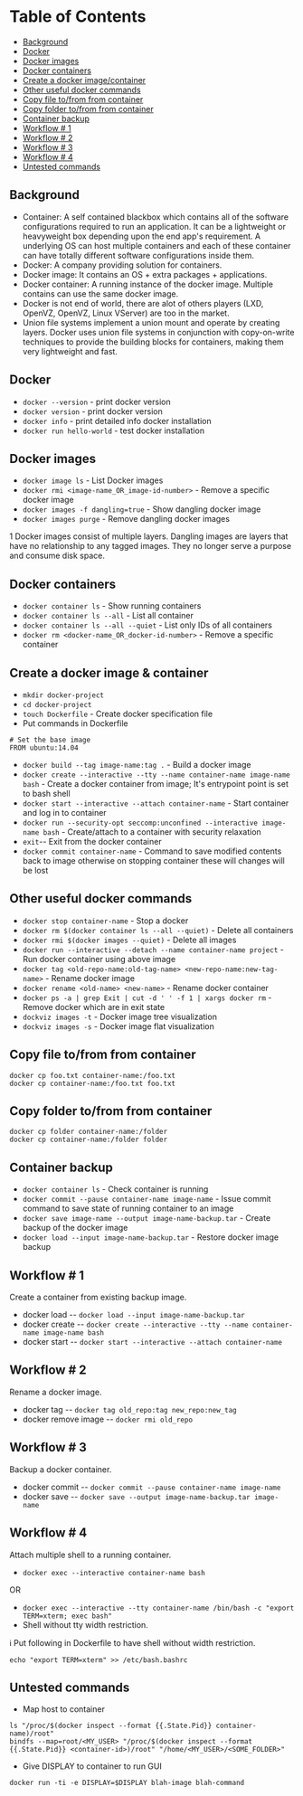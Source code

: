 # Table of Contents
- [Background](#background)
- [Docker](#docker)
- [Docker images](#images)
- [Docker containers](#containers)
- [Create a docker image/container](#create_a_docker_img)
- [Other useful docker commands](#misc_cmds)
- [Copy file to/from from container](#copy_file)
- [Copy folder to/from from container](#copy_folder)
- [Container backup](#container_backup)
- [Workflow # 1](#workflow_1)
- [Workflow # 2](#workflow_2)
- [Workflow # 3](#workflow_3)
- [Workflow # 4](#workflow_4)
- [Untested commands](#untested_commands)

<a name="background"></a>
## Background
- Container: A self contained blackbox which contains all of the software configurations required to run an application. It can be a lightweight or heavyweight box depending upon the end app's requirement. A underlying OS can host multiple containers and each of these container can have totally different software configurations inside them.
- Docker: A company providing solution for containers.
- Docker image: It contains an OS + extra packages + applications.
- Docker container: A running instance of the docker image. Multiple contains can use the same docker image.
- Docker is not end of world, there are alot of others players (LXD, OpenVZ, OpenVZ, Linux VServer) are too in the market.
- Union file systems implement a union mount and operate by creating layers. Docker uses union file systems in conjunction with copy-on-write techniques to provide the building blocks for containers, making them very lightweight and fast.

<a name="docker"></a>
## Docker
- `docker --version` - print docker version
- `docker version` - print docker version
- `docker info` - print detailed info docker installation
- `docker run hello-world` - test docker installation

<a name="images"></a>
## Docker images
- `docker image ls` - List Docker images
- `docker rmi <image-name_OR_image-id-number>` - Remove a specific docker image
- `docker images -f dangling=true` - Show dangling docker image
- `docker images purge` - Remove dangling docker images

1 Docker images consist of multiple layers. Dangling images are layers that have no relationship to any tagged images. They no longer serve a purpose and consume disk space.

<a name="containers"></a>
## Docker containers
- `docker container ls` - Show running containers
- `docker container ls --all` - List all container
- `docker container ls --all --quiet` - List only IDs of all containers
- `docker rm <docker-name_OR_docker-id-number>` - Remove a specific container

<a name="create_a_docker_img"></a>
## Create a docker image & container
- `mkdir docker-project`
- `cd docker-project`
- `touch Dockerfile` - Create docker specification file
- Put commands in Dockerfile
```
# Set the base image
FROM ubuntu:14.04
```

- `docker build --tag image-name:tag .` - Build a docker image
- `docker create --interactive --tty --name container-name image-name bash` - Create a docker container from image; It's entrypoint point is set to bash shell
- `docker start --interactive --attach container-name` - Start container and log in to container
- `docker run --security-opt seccomp:unconfined --interactive image-name bash` - Create/attach to a container with security relaxation
- `exit`-- Exit from the docker container
- `docker commit container-name` -  Command to save modified contents back to image otherwise on stopping container these will changes will be lost

<a name="misc_cmds"></a>
## Other useful docker commands
- `docker stop container-name` - Stop a docker
- `docker rm $(docker container ls --all --quiet)` - Delete all containers
- `docker rmi $(docker images --quiet)` - Delete all images
- `docker run --interactive --detach --name container-name project` - Run docker container using above image
- `docker tag <old-repo-name:old-tag-name> <new-repo-name:new-tag-name>` - Rename docker image
- `docker rename <old-name> <new-name>` - Rename docker container
- `docker ps -a | grep Exit | cut -d ' ' -f 1 | xargs docker rm` - Remove docker which are in exit state
- `dockviz images -t` - Docker image tree visualization
- `dockviz images -s` - Docker image flat visualization

<a name="copy_file"></a>
## Copy file to/from from container
```
docker cp foo.txt container-name:/foo.txt
docker cp container-name:/foo.txt foo.txt
```

<a name="copy_folder"></a>
## Copy folder to/from from container
```
docker cp folder container-name:/folder
docker cp container-name:/folder folder
```

<a name="container_backup"></a>
## Container backup
- `docker container ls` - Check container is running
- `docker commit --pause container-name image-name` - Issue commit command to save state of running container to an image
- `docker save image-name --output image-name-backup.tar` - Create backup of the docker image
- `docker load --input image-name-backup.tar` - Restore docker image backup

<a name="workflow_1"></a>
## Workflow # 1
Create a container from existing backup image.

- docker load   -- `docker load --input image-name-backup.tar`
- docker create -- `docker create --interactive --tty --name container-name image-name bash`
- docker start  -- `docker start --interactive --attach container-name`

<a name="workflow_2"></a>
## Workflow # 2
Rename a docker image.

- docker tag -- `docker tag old_repo:tag new_repo:new_tag`
- docker remove image -- `docker rmi old_repo`

<a name="workflow_3"></a>
## Workflow # 3
Backup a docker container.

- docker commit -- `docker commit --pause container-name image-name`
- docker save   -- `docker save --output image-name-backup.tar image-name`

<a name="workflow_4"></a>
## Workflow # 4
Attach multiple shell to a running container.

- `docker exec --interactive container-name bash`

OR

- `docker exec --interactive --tty container-name /bin/bash -c "export TERM=xterm; exec bash"`
 - Shell without tty width restriction.

:information_source:
Put following in Dockerfile to have shell without width restriction.
```
echo "export TERM=xterm" >> /etc/bash.bashrc
```

<a name="untested_commands"></a>
## Untested commands

- Map host to container
```
ls "/proc/$(docker inspect --format {{.State.Pid}} container-name)/root"
bindfs --map=root/<MY_USER> "/proc/$(docker inspect --format {{.State.Pid}} <container-id>)/root" "/home/<MY_USER>/<SOME_FOLDER>"
```

- Give DISPLAY to container to run GUI
```
docker run -ti -e DISPLAY=$DISPLAY blah-image blah-command
```
